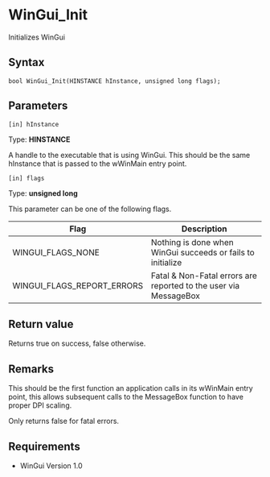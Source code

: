 # WinGui_Init

Initializes WinGui

## Syntax

```
bool WinGui_Init(HINSTANCE hInstance, unsigned long flags);
```

## Parameters

```
[in] hInstance
```
Type: **HINSTANCE**

A handle to the executable that is using WinGui. This should be the same hInstance that is passed to the wWinMain entry point.

```
[in] flags
```
Type: **unsigned long**

This parameter can be one of the following flags.

| Flag | Description |
| --- | --- |
| WINGUI_FLAGS_NONE | Nothing is done when WinGui succeeds or fails to initialize |
| WINGUI_FLAGS_REPORT_ERRORS | Fatal & Non-Fatal errors are reported to the user via MessageBox |

## Return value

Returns true on success, false otherwise.

## Remarks

This should be the first function an application calls in its wWinMain entry point, this allows subsequent calls to the MessageBox function to have proper DPI scaling.

Only returns false for fatal errors.

## Requirements

- WinGui Version 1.0
